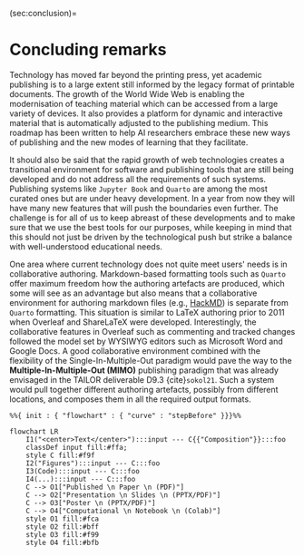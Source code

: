 (sec:conclusion)=
# Concluding remarks

Technology has moved far beyond the printing press, yet academic publishing 
is to a large extent still informed by the legacy format of printable documents. 
The growth of the World Wide Web is enabling the modernisation of teaching material
which can be accessed from a large variety of devices. It also provides a
platform for dynamic and interactive material that is automatically adjusted to
the publishing medium. 
This roadmap has been written to help AI researchers embrace these new ways of publishing 
and the new modes of learning that they facilitate. 

It should also be said that the rapid growth of web technologies creates a
transitional environment for software and publishing tools that are still being
developed and do not address all the requirements of such systems. Publishing
systems like `Jupyter Book` and `Quarto` are among the most curated ones but are
under heavy development. 
In a year from now they will have many new features that will push the boundaries even further. 
The challenge is for all of us to keep abreast of these developments and to make sure that 
we use the best tools for our purposes, 
while keeping in mind that this should not just be driven by the technological push 
but strike a balance with well-understood educational needs. 

One area where current technology does not quite meet users' needs is in collaborative authoring. 
Markdown-based formatting tools such as `Quarto` offer maximum freedom how the authoring artefacts are produced, 
which some will see as an advantage but also means that a collaborative environment for authoring 
markdown files (e.g., [HackMD](https://hackmd.io/)) is separate from `Quarto` formatting. 
This situation is similar to LaTeX authoring prior to 2011 when Overleaf and ShareLaTeX were developed. 
Interestingly, the collaborative features in Overleaf such as commenting and tracked changes followed the model set by WYSIWYG editors such as Microsoft Word and Google Docs. 
A good collaborative environment combined with the flexibility of the Single-In-Multiple-Out paradigm would pave the way to the **Multiple-In-Multiple-Out (MIMO)** publishing paradigm that was already envisaged in the 
TAILOR deliverable D9.3 {cite}`sokol21`. 
Such a system would pull together different authoring artefacts, possibly from different locations, and composes them in all the required output formats. 

```{mermaid}
%%{ init : { "flowchart" : { "curve" : "stepBefore" }}}%%

flowchart LR
    I1("<center>Text</center>"):::input --- C{{"Composition"}}:::foo
    classDef input fill:#ffa;
    style C fill:#f9f
    I2("Figures"):::input --- C:::foo
    I3(Code):::input --- C:::foo
    I4(...):::input --- C:::foo
    C --> O1["Published \n Paper \n (PDF)"]
    C --> O2["Presentation \n Slides \n (PPTX/PDF)"]
    C --> O3["Poster \n (PPTX/PDF)"]
    C --> O4["Computational \n Notebook \n (Colab)"]
    style O1 fill:#fca
    style O2 fill:#bff
    style O3 fill:#f99
    style O4 fill:#bfb
```
